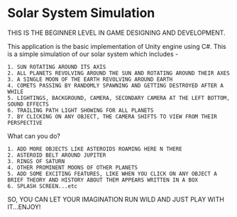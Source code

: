 # Solar System Simulation

THIS IS THE BEGINNER LEVEL IN GAME DESIGNING AND DEVELOPMENT.

This application is the basic implementation of Unity engine using C#. This is a simple simulation of our solar system which includes -

    1. SUN ROTATING AROUND ITS AXIS
    2. ALL PLANETS REVOLVING AROUND THE SUN AND ROTATING AROUND THEIR AXES
    3. A SINGLE MOON OF THE EARTH REVOLVING AROUND EARTH
    4. COMETS PASSING BY RANDOMLY SPAWNING AND GETTING DESTROYED AFTER A WHILE
    5. LIGHTINGS, BACKGROUND, CAMERA, SECONDARY CAMERA AT THE LEFT BOTTOM, SOUND EFFECTS
    6. TRAILING PATH LIGHT SHOWING FOR ALL PLANETS
    7. BY CLICKING ON ANY OBJECT, THE CAMERA SHIFTS TO VIEW FROM THEIR PERSPECTIVE

What can you do?

    1. ADD MORE OBJECTS LIKE ASTEROIDS ROAMING HERE N THERE
    2. ASTEROID BELT AROUND JUPITER
    3. RINGS OF SATURN
    4. OTHER PROMINENT MOONS OF OTHER PLANETS
    5. ADD SOME EXCITING FEATURES, LIKE WHEN YOU CLICK ON ANY OBJECT A BRIEF THEORY AND HISTORY ABOUT THEM APPEARS WRITTEN IN A BOX
    6. SPLASH SCREEN...etc
    
SO, YOU CAN LET YOUR IMAGINATION RUN WILD AND JUST PLAY WITH IT...ENJOY!
